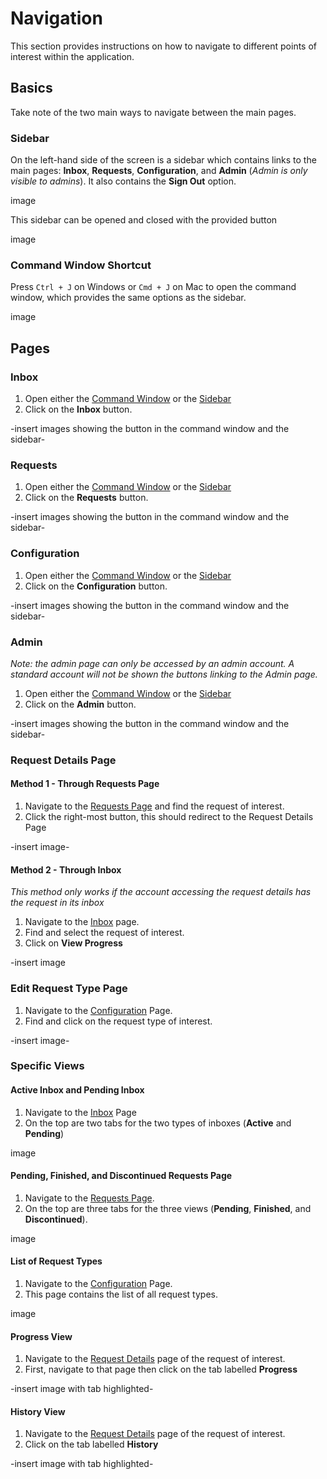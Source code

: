 # Navigation
This section provides instructions on how to navigate to different points of interest within the application.

## Basics
Take note of the two main ways to navigate between the main pages.
### Sidebar
On the left-hand side of the screen is a sidebar which contains links 
to the main pages: **Inbox**, **Requests**, **Configuration**, and **Admin** (*Admin is only visible to admins*). It also contains the **Sign Out** option.

<!-- todo Insert Image -->
image

This sidebar can be opened and closed with the provided button

<!-- todo insert Image -->
image

### Command Window Shortcut
Press `Ctrl + J` on Windows or `Cmd + J` on Mac to open the command window, 
which provides the same options as the sidebar.

<!-- todo Insert Image -->
image

## Pages
### Inbox
1. Open either the [Command Window](#command-window-shortcut) or the [Sidebar](#sidebar) 
2. Click on the **Inbox** button.

-insert images showing the button in the command window and the sidebar-

### Requests
1. Open either the [Command Window](#command-window-shortcut) or the [Sidebar](#sidebar) 
2. Click on the **Requests** button.

-insert images showing the button in the command window and the sidebar-

### Configuration
1. Open either the [Command Window](#command-window-shortcut) or the [Sidebar](#sidebar) 
2. Click on the **Configuration** button.

-insert images showing the button in the command window and the sidebar-

### Admin
*Note: the admin page can only be accessed by an admin account.* 
*A standard account will not be shown the buttons linking to the Admin page.* <br/>
1. Open either the [Command Window](#command-window-shortcut) or the [Sidebar](#sidebar) 
2. Click on the **Admin** button.

-insert images showing the button in the command window and the sidebar-

### Request Details Page
#### Method 1 - Through Requests Page
1. Navigate to the [Requests Page](#requests) and find the request of interest.
2. Click the right-most button, this should redirect to the Request Details Page

-insert image-

#### Method 2 - Through Inbox
*This method only works if the account accessing the request details has the request in its inbox*
1. Navigate to the [Inbox](#inbox) page.
2. Find and select the request of interest.
3. Click on **View Progress**

-insert image

### Edit Request Type Page
1. Navigate to the [Configuration](#configuration) Page.
2. Find and click on the request type of interest.

-insert image-

### Specific Views
#### Active Inbox and Pending Inbox
1. Navigate to the [Inbox](#inbox) Page
2. On the top are two tabs for the two types of inboxes (**Active** and **Pending**)

image

#### Pending, Finished, and Discontinued Requests Page
1. Navigate to the [Requests Page](#requests). <br/>
2. On the top are three tabs for the three views (**Pending**, **Finished**, and **Discontinued**).

image

#### List of Request Types
1. Navigate to the [Configuration](#configuration) Page.
2. This page contains the list of all request types.

image

#### Progress View
1. Navigate to the [Request Details](#request-details-page) page of the request of interest.
2. First, navigate to that page then click on the tab labelled **Progress**

-insert image with tab highlighted-

#### History View
1. Navigate to the [Request Details](#request-details-page) page of the request of interest.
2. Click on the tab labelled **History**

-insert image with tab highlighted-
